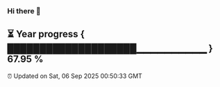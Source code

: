 ### Hi there 👋
⏳ Year progress { ████████████████████▁▁▁▁▁▁▁▁▁▁ } 67.95 %
---
⏰ Updated on Sat, 06 Sep 2025 00:50:33 GMT

